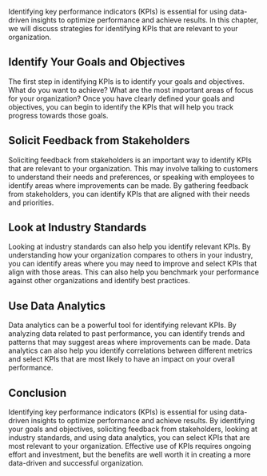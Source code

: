 
Identifying key performance indicators (KPIs) is essential for using data-driven insights to optimize performance and achieve results. In this chapter, we will discuss strategies for identifying KPIs that are relevant to your organization.

Identify Your Goals and Objectives
----------------------------------

The first step in identifying KPIs is to identify your goals and objectives. What do you want to achieve? What are the most important areas of focus for your organization? Once you have clearly defined your goals and objectives, you can begin to identify the KPIs that will help you track progress towards those goals.

Solicit Feedback from Stakeholders
----------------------------------

Soliciting feedback from stakeholders is an important way to identify KPIs that are relevant to your organization. This may involve talking to customers to understand their needs and preferences, or speaking with employees to identify areas where improvements can be made. By gathering feedback from stakeholders, you can identify KPIs that are aligned with their needs and priorities.

Look at Industry Standards
--------------------------

Looking at industry standards can also help you identify relevant KPIs. By understanding how your organization compares to others in your industry, you can identify areas where you may need to improve and select KPIs that align with those areas. This can also help you benchmark your performance against other organizations and identify best practices.

Use Data Analytics
------------------

Data analytics can be a powerful tool for identifying relevant KPIs. By analyzing data related to past performance, you can identify trends and patterns that may suggest areas where improvements can be made. Data analytics can also help you identify correlations between different metrics and select KPIs that are most likely to have an impact on your overall performance.

Conclusion
----------

Identifying key performance indicators (KPIs) is essential for using data-driven insights to optimize performance and achieve results. By identifying your goals and objectives, soliciting feedback from stakeholders, looking at industry standards, and using data analytics, you can select KPIs that are most relevant to your organization. Effective use of KPIs requires ongoing effort and investment, but the benefits are well worth it in creating a more data-driven and successful organization.
